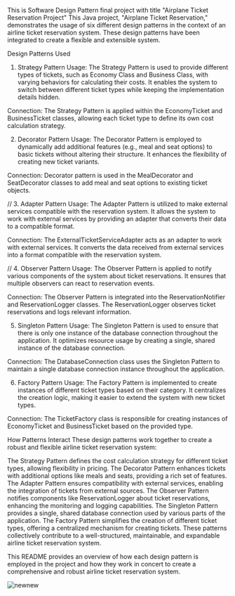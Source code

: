 This is Software Design Pattern final project  with title "Airplane Ticket Reservation Project"
This Java project, "Airplane Ticket Reservation," demonstrates the usage of six different design patterns in the context of an airline ticket reservation system. These design patterns have been integrated to create a flexible and extensible system.


Design Patterns Used
1. Strategy Pattern
Usage: The Strategy Pattern is used to provide different types of tickets, such as Economy Class and Business Class, with varying behaviors for calculating their costs. It enables the system to switch between different ticket types while keeping the implementation details hidden.


Connection: The Strategy Pattern is applied within the EconomyTicket and BusinessTicket classes, allowing each ticket type to define its own cost calculation strategy.


2. Decorator Pattern
Usage: The Decorator Pattern is employed to dynamically add additional features (e.g., meal and seat options) to basic tickets without altering their structure. It enhances the flexibility of creating new ticket variants.


Connection: Decorator pattern is used in the MealDecorator and SeatDecorator classes to add meal and seat options to existing ticket objects.

//
3. Adapter Pattern
Usage: The Adapter Pattern is utilized to make external services compatible with the reservation system. It allows the system to work with external services by providing an adapter that converts their data to a compatible format.

Connection: The ExternalTicketServiceAdapter acts as an adapter to work with external services. It converts the data received from external services into a format compatible with the reservation system.

//
4. Observer Pattern
Usage: The Observer Pattern is applied to notify various components of the system about ticket reservations. It ensures that multiple observers can react to reservation events.


Connection: The Observer Pattern is integrated into the ReservationNotifier and ReservationLogger classes. The ReservationLogger observes ticket reservations and logs relevant information.


5. Singleton Pattern
Usage: The Singleton Pattern is used to ensure that there is only one instance of the database connection throughout the application. It optimizes resource usage by creating a single, shared instance of the database connection.


Connection: The DatabaseConnection class uses the Singleton Pattern to maintain a single database connection instance throughout the application.


6. Factory Pattern
Usage: The Factory Pattern is implemented to create instances of different ticket types based on their category. It centralizes the creation logic, making it easier to extend the system with new ticket types.


Connection: The TicketFactory class is responsible for creating instances of EconomyTicket and BusinessTicket based on the provided type.


How Patterns Interact
These design patterns work together to create a robust and flexible airline ticket reservation system:


The Strategy Pattern defines the cost calculation strategy for different ticket types, allowing flexibility in pricing.
The Decorator Pattern enhances tickets with additional options like meals and seats, providing a rich set of features.
The Adapter Pattern ensures compatibility with external services, enabling the integration of tickets from external sources.
The Observer Pattern notifies components like ReservationLogger about ticket reservations, enhancing the monitoring and logging capabilities.
The Singleton Pattern provides a single, shared database connection used by various parts of the application.
The Factory Pattern simplifies the creation of different ticket types, offering a centralized mechanism for creating tickets.
These patterns collectively contribute to a well-structured, maintainable, and expandable airline ticket reservation system.


This README provides an overview of how each design pattern is employed in the project and how they work in concert to create a comprehensive and robust airline ticket reservation system.


![newnew](https://github.com/daniyaradil04/sdp_final/assets/124418726/5fc1f00f-bad2-4be0-99a0-bc6b7c2e069e)



 
